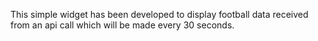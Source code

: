 This simple widget has been developed to display football data received from an api call which will be made every 30 seconds. 
